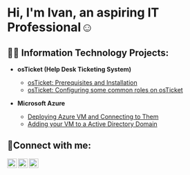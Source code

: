 <h1>Hi, I'm Ivan, an aspiring IT Professional</a>☺</h1>

<h2>👨‍💻 Information Technology Projects:</h2>

- <b>osTicket (Help Desk Ticketing System)</b>
  - [osTicket: Prerequisites and Installation](https://github.com/Ivanlpz740/OS_ticket)
  - [osTicket: Configuring some common roles on osTicket](https://github.com/joshmadakorcc/post-install-config)
  
- <b>Microsoft Azure</b>
  - [Deploying Azure VM and Connecting to Them](https://github.com/Ivanlpz740/Azure_VM-s)
  - [Adding your VM to a Active Directory Domain](https://github.com/Ivanlpz740/AD_domain)

<h2>🤳Connect with me:</h2>

[<img align="left" alt="Josh | Twitter" width="22px" src="https://cdn.jsdelivr.net/npm/simple-icons@v3/icons/twitter.svg" />][twitter]
[<img align="left" alt="Josh | LinkedIn" width="22px" src="https://cdn.jsdelivr.net/npm/simple-icons@v3/icons/linkedin.svg" />][linkedin]
[<img align="left" alt="Josh | Instagram" width="22px" src="https://cdn.jsdelivr.net/npm/simple-icons@v3/icons/instagram.svg" />][instagram]

[twitter]: https://twitter.com/Josh
[instagram]: https://www.instagram.com/Josh
[linkedin]: https://linkedin.com/in/Josh
